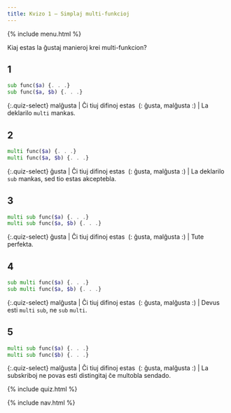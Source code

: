 ```yaml
---
title: Kvizo 1 — Simplaj multi-funkcioj
---
```


{% include menu.html %}

Kiaj estas la ĝustaj manieroj krei multi-funkcion?

## 1

```raku
sub func($a) {. . .}
sub func($a, $b) {. . .}
```

{:.quiz-select}
malĝusta | Ĉi tiuj difinoj estas&nbsp; (: ĝusta, malĝusta :) | La deklarilo `multi` mankas.

## 2

```raku
multi func($a) {. . .}
multi func($a, $b) {. . .}
```

{:.quiz-select}
ĝusta | Ĉi tiuj difinoj estas&nbsp; (: ĝusta, malĝusta :) | La deklarilo `sub` mankas, sed tio estas akceptebla.

## 3

```raku
multi sub func($a) {. . .}
multi sub func($a, $b) {. . .}
```

{:.quiz-select}
ĝusta | Ĉi tiuj difinoj estas&nbsp; (: ĝusta, malĝusta :) | Tute perfekta.

## 4

```raku
sub multi func($a) {. . .}
sub multi func($a, $b) {. . .}
```

{:.quiz-select}
malĝusta | Ĉi tiuj difinoj estas&nbsp; (: ĝusta, malĝusta :) | Devus esti `multi` `sub`, ne `sub` `multi`.

## 5

```raku
multi sub func($a) {. . .}
multi sub func($b) {. . .}
```

{:.quiz-select}
malĝusta | Ĉi tiuj difinoj estas&nbsp; (: ĝusta, malĝusta :) | La subskriboj ne povas esti distingitaj ĉe multobla sendado.


{% include quiz.html %}

{% include nav.html %}